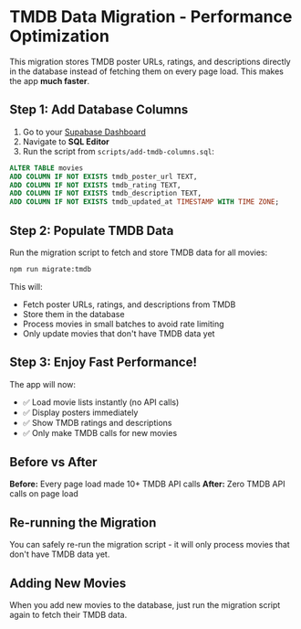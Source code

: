 # TMDB Data Migration - Performance Optimization

This migration stores TMDB poster URLs, ratings, and descriptions directly in the database instead of fetching them on every page load. This makes the app **much faster**.

## Step 1: Add Database Columns

1. Go to your [Supabase Dashboard](https://app.supabase.com)
2. Navigate to **SQL Editor**
3. Run the script from `scripts/add-tmdb-columns.sql`:

```sql
ALTER TABLE movies 
ADD COLUMN IF NOT EXISTS tmdb_poster_url TEXT,
ADD COLUMN IF NOT EXISTS tmdb_rating TEXT,
ADD COLUMN IF NOT EXISTS tmdb_description TEXT,
ADD COLUMN IF NOT EXISTS tmdb_updated_at TIMESTAMP WITH TIME ZONE;
```

## Step 2: Populate TMDB Data

Run the migration script to fetch and store TMDB data for all movies:

```bash
npm run migrate:tmdb
```

This will:
- Fetch poster URLs, ratings, and descriptions from TMDB
- Store them in the database
- Process movies in small batches to avoid rate limiting
- Only update movies that don't have TMDB data yet

## Step 3: Enjoy Fast Performance! 

The app will now:
- ✅ Load movie lists instantly (no API calls)
- ✅ Display posters immediately
- ✅ Show TMDB ratings and descriptions
- ✅ Only make TMDB calls for new movies

## Before vs After

**Before:** Every page load made 10+ TMDB API calls
**After:** Zero TMDB API calls on page load

## Re-running the Migration

You can safely re-run the migration script - it will only process movies that don't have TMDB data yet.

## Adding New Movies

When you add new movies to the database, just run the migration script again to fetch their TMDB data. 